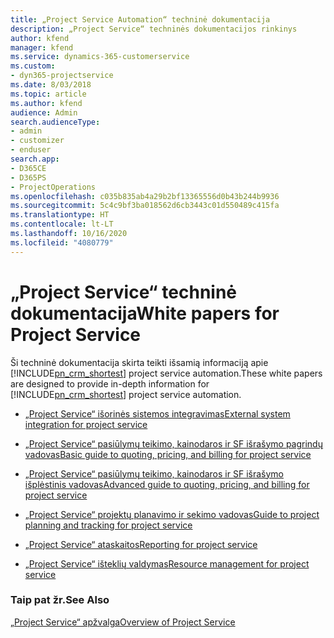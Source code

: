 ```yaml
---
title: „Project Service Automation“ techninė dokumentacija
description: „Project Service“ techninės dokumentacijos rinkinys
author: kfend
manager: kfend
ms.service: dynamics-365-customerservice
ms.custom:
- dyn365-projectservice
ms.date: 8/03/2018
ms.topic: article
ms.author: kfend
audience: Admin
search.audienceType:
- admin
- customizer
- enduser
search.app:
- D365CE
- D365PS
- ProjectOperations
ms.openlocfilehash: c035b835ab4a29b2bf13365556d0b43b244b9936
ms.sourcegitcommit: 5c4c9bf3ba018562d6cb3443c01d550489c415fa
ms.translationtype: HT
ms.contentlocale: lt-LT
ms.lasthandoff: 10/16/2020
ms.locfileid: "4080779"
---
```

# <a name="white-papers-for-project-service"></a><span data-ttu-id="5674b-103">„Project Service“ techninė dokumentacija</span><span class="sxs-lookup"><span data-stu-id="5674b-103">White papers for Project Service</span></span>

<span data-ttu-id="5674b-104">Ši techninė dokumentacija skirta teikti išsamią informaciją apie [!INCLUDE[pn_crm_shortest](../includes/pn-crm-shortest.md)] project service automation.</span><span class="sxs-lookup"><span data-stu-id="5674b-104">These white papers are designed to provide in-depth information for [!INCLUDE[pn_crm_shortest](../includes/pn-crm-shortest.md)] project service automation.</span></span>

-   [<span data-ttu-id="5674b-105">„Project Service“ išorinės sistemos integravimas</span><span class="sxs-lookup"><span data-stu-id="5674b-105">External system integration for project service</span></span>](https://go.microsoft.com/fwlink/?LinkId=825445)

-   [<span data-ttu-id="5674b-106">„Project Service“ pasiūlymų teikimo, kainodaros ir SF išrašymo pagrindų vadovas</span><span class="sxs-lookup"><span data-stu-id="5674b-106">Basic guide to quoting, pricing, and billing for project service</span></span>](https://go.microsoft.com/fwlink/?LinkId=825241)

-   [<span data-ttu-id="5674b-107">„Project Service“ pasiūlymų teikimo, kainodaros ir SF išrašymo išplėstinis vadovas</span><span class="sxs-lookup"><span data-stu-id="5674b-107">Advanced guide to quoting, pricing, and billing for project service</span></span>](https://go.microsoft.com/fwlink/?LinkId=825242)

-   [<span data-ttu-id="5674b-108">„Project Service“ projektų planavimo ir sekimo vadovas</span><span class="sxs-lookup"><span data-stu-id="5674b-108">Guide to project planning and tracking for project service</span></span>](https://go.microsoft.com/fwlink/?LinkId=825243)

-   [<span data-ttu-id="5674b-109">„Project Service“ ataskaitos</span><span class="sxs-lookup"><span data-stu-id="5674b-109">Reporting for project service</span></span>](https://go.microsoft.com/fwlink/?LinkId=825446)

-   [<span data-ttu-id="5674b-110">„Project Service“ išteklių valdymas</span><span class="sxs-lookup"><span data-stu-id="5674b-110">Resource management for project service</span></span>](https://go.microsoft.com/fwlink/?LinkId=825244)

### <a name="see-also"></a><span data-ttu-id="5674b-111">Taip pat žr.</span><span class="sxs-lookup"><span data-stu-id="5674b-111">See Also</span></span>
 [<span data-ttu-id="5674b-112">„Project Service“ apžvalga</span><span class="sxs-lookup"><span data-stu-id="5674b-112">Overview of Project Service</span></span>](../psa/overview.md)
